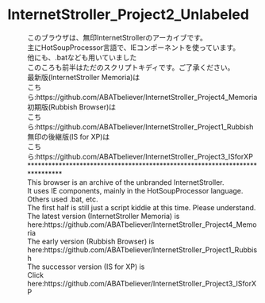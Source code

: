 # InternetStroller_Project2_Unlabeled
<dd>このブラウザは、無印InternetStrollerのアーカイブです。</dd>
<dd>主にHotSoupProcessor言語で、IEコンポーネントを使っています。</dd>
<dd>他にも、.batなども用いていました</dd>
<dd>このころも前半はただのスクリプトキディです。ご了承ください。</dd>
<dd>最新版(InternetStroller Memoria)は</dd>
<dd>こちら:https://github.com/ABATbeliever/InternetStroller_Project4_Memoria</dd>
<dd>初期版(Rubbish Browser)は</dd>
<dd>こちら:https://github.com/ABATbeliever/InternetStroller_Project1_Rubbish</dd>
<dd>無印の後継版(IS for XP)は</dd>
<dd>こちら:https://github.com/ABATbeliever/InternetStroller_Project3_ISforXP</dd>
<dd>****************************************************************************</dd>
<dd>This browser is an archive of the unbranded InternetStroller.</dd>
<dd>It uses IE components, mainly in the HotSoupProcessor language.</dd>
<dd>Others used .bat, etc.</dd>
<dd>The first half is still just a script kiddie at this time. Please understand.</dd>
<dd>The latest version (InternetStroller Memoria) is</dd>
<dd>here:https://github.com/ABATbeliever/InternetStroller_Project4_Memoria</dd>
<dd>The early version (Rubbish Browser) is</dd>
<dd>here:https://github.com/ABATbeliever/InternetStroller_Project1_Rubbish</dd>
<dd>The successor version (IS for XP) is</dd>
<dd>Click here:https://github.com/ABATbeliever/InternetStroller_Project3_ISforXP</dd>
